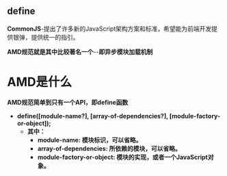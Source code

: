 ## define

**CommonJS**-提出了许多新的JavaScript架构方案和标准，希望能为前端开发提供银弹，提供统一的指引。

**AMD规范就是其中比较著名一个**--**即异步模块加载机制**

# AMD是什么

**AMD规范简单到只有一个API，即define函数**

- **define([module-name?], [array-of-dependencies?], [module-factory-or-object]);**
  - **其中：**
    - **module-name: 模块标识，可以省略。**
    - **array-of-dependencies: 所依赖的模块，可以省略。**
    - **module-factory-or-object: 模块的实现，或者一个JavaScript对象。**

